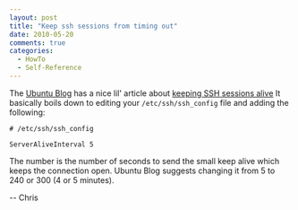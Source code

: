 ```yaml
---
layout: post
title: "Keep ssh sessions from timing out"
date: 2010-05-20
comments: true
categories: 
  - HowTo
  - Self-Reference
---
```


The [Ubuntu Blog]('http://embraceubuntu.com') has a nice lil' article
about [keeping SSH sessions alive]('http://embraceubuntu.com/2006/02/03/keeping-ssh-sessions-alive/')
It basically boils down to editing your `/etc/ssh/ssh_config` file and
adding the following:

    # /etc/ssh/ssh_config

    ServerAliveInterval 5

The number is the number of seconds to send the small keep alive which
keeps the connection open. Ubuntu Blog suggests changing it from 5 to
240 or 300 (4 or 5 minutes).

-- Chris
